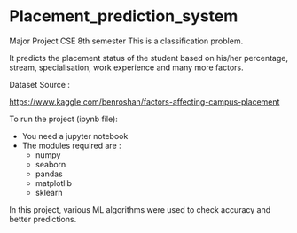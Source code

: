 # Placement_prediction_system
Major Project CSE 8th semester
This is a classification problem. 

It predicts the placement status of the student based on his/her percentage, stream, specialisation, work experience and many more factors.

Dataset Source :

https://www.kaggle.com/benroshan/factors-affecting-campus-placement

To run the project (ipynb file):

 - You need a jupyter notebook
 - The modules required are :
 	- numpy
 	- seaborn
 	- pandas
 	- matplotlib
 	- sklearn

In this project, various ML algorithms were used to check accuracy and better predictions.
